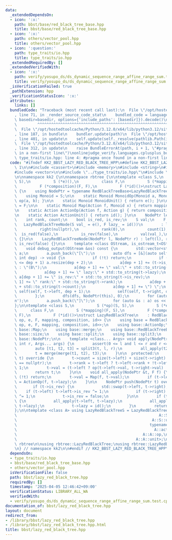 ```yaml
---
data:
  _extendedDependsOn:
  - icon: ':x:'
    path: bbst/base/red_black_tree_base.hpp
    title: bbst/base/red_black_tree_base.hpp
  - icon: ':x:'
    path: others/vector_pool.hpp
    title: others/vector_pool.hpp
  - icon: ':question:'
    path: type_traits/io.hpp
    title: type_traits/io.hpp
  _extendedRequiredBy: []
  _extendedVerifiedWith:
  - icon: ':x:'
    path: verify/yosupo_ds/ds_dynamic_sequence_range_affine_range_sum.test.cpp
    title: verify/yosupo_ds/ds_dynamic_sequence_range_affine_range_sum.test.cpp
  _isVerificationFailed: true
  _pathExtension: hpp
  _verificationStatusIcon: ':x:'
  attributes:
    links: []
  bundledCode: "Traceback (most recent call last):\n  File \"/opt/hostedtoolcache/Python/3.12.0/x64/lib/python3.12/site-packages/onlinejudge_verify/documentation/build.py\"\
    , line 71, in _render_source_code_stat\n    bundled_code = language.bundle(stat.path,\
    \ basedir=basedir, options={'include_paths': [basedir]}).decode()\n          \
    \         ^^^^^^^^^^^^^^^^^^^^^^^^^^^^^^^^^^^^^^^^^^^^^^^^^^^^^^^^^^^^^^^^^^^^^^^^^^^^^^^^^\n\
    \  File \"/opt/hostedtoolcache/Python/3.12.0/x64/lib/python3.12/site-packages/onlinejudge_verify/languages/cplusplus.py\"\
    , line 187, in bundle\n    bundler.update(path)\n  File \"/opt/hostedtoolcache/Python/3.12.0/x64/lib/python3.12/site-packages/onlinejudge_verify/languages/cplusplus_bundle.py\"\
    , line 401, in update\n    self.update(self._resolve(pathlib.Path(included), included_from=path))\n\
    \  File \"/opt/hostedtoolcache/Python/3.12.0/x64/lib/python3.12/site-packages/onlinejudge_verify/languages/cplusplus_bundle.py\"\
    , line 312, in update\n    raise BundleErrorAt(path, i + 1, \"#pragma once found\
    \ in a non-first line\")\nonlinejudge_verify.languages.cplusplus_bundle.BundleErrorAt:\
    \ type_traits/io.hpp: line 4: #pragma once found in a non-first line\n"
  code: "#ifndef KK2_BBST_LAZY_RED_BLACK_TREE_HPP\n#define KK2_BBST_LAZY_RED_BLACK_TREE_HPP\
    \ 1\n\n#include <cassert>\n#include <memory>\n#include <string>\n#include <utility>\n\
    #include <vector>\n\n#include \"../type_traits/io.hpp\"\n#include \"base/red_black_tree_base.hpp\"\
    \n\nnamespace kk2 {\n\nnamespace rbtree {\n\ntemplate <class S,\n          S (*op)(S,\
    \ S),\n          S (*e)(),\n          class F,\n          S (*mapping)(F, S),\n\
    \          F (*composition)(F, F),\n          F (*id)()>\nstruct LazyRedBlackTreeNode\
    \ {\n    using NodePtr = typename RedBlackTreeBase<LazyRedBlackTreeNode>::NodePtr;\n\
    \    using Monoid = S;\n\n    static Monoid MonoidOp(Monoid a, Monoid b) { return\
    \ op(a, b); }\n\n    static Monoid MonoidUnit() { return e(); }\n\n    using Action\
    \ = F;\n\n    static Monoid Map(Action f, Monoid x) { return mapping(f, x); }\n\
    \n    static Action ActionOp(Action f, Action g) { return composition(f, g); }\n\
    \n    static Action ActionUnit() { return id(); }\n\n    NodePtr left, right;\n\
    \    int rank, count;\n    bool is_red, is_rev;\n    S val;\n    F lazy;\n\n \
    \   LazyRedBlackTreeNode(S val_ = e(), F lazy_ = id())\n        : left(nullptr),\n\
    \          right(nullptr),\n          rank(0),\n          count(1),\n        \
    \  is_red(false),\n          is_rev(false),\n          val(val_),\n          lazy(lazy_)\
    \ {}\n\n    LazyRedBlackTreeNode(NodePtr l, NodePtr r) : left(l), right(r), is_red(true),\
    \ is_rev(false) {}\n\n    template <class OStream, is_ostream_t<OStream> * = nullptr>\n\
    \    void debug_output(OStream &os) const {\n        std::vector<std::string>\
    \ a;\n        a.push_back(\"[\");\n        auto dfs = [&](auto self, NodePtr t,\
    \ int dep) -> void {\n            if (!t) return;\n            if ((int)a.size()\
    \ <= dep + 1) a.resize(dep + 2);\n            a[dep + 1] += (t->is_red ? \"(R\"\
    \ : \"(B\");\n            a[dep + 1] += \" val:\" + std::to_string(t->val);\n\
    \            a[dep + 1] += \" lazy:\" + std::to_string(t->lazy);\n           \
    \ a[dep + 1] += \" is_rev:\" + std::to_string(t->is_rev);\n            a[dep +\
    \ 1] += \" rank:\" + std::to_string(t->rank);\n            a[dep + 1] += \" cnt:\"\
    \ + std::to_string(t->count);\n            a[dep + 1] += \") \";\n           \
    \ self(self, t->left, dep + 1);\n            self(self, t->right, dep + 1);\n\
    \        };\n        dfs(dfs, NodePtr(this), 0);\n        for (auto &s : a) s.push_back('\\\
    n');\n        a.push_back(\"]\");\n        for (auto &s : a) os << s;\n    }\n\
    };\n\ntemplate <class S,\n          S (*op)(S, S),\n          S (*e)(),\n    \
    \      class F,\n          S (*mapping)(F, S),\n          F (*composition)(F,\
    \ F),\n          F (*id)()>\nstruct LazyRedBlackTree\n    : RedBlackTreeBase<LazyRedBlackTreeNode<S,\
    \ op, e, F, mapping, composition, id>> {\n    using base = RedBlackTreeBase<LazyRedBlackTreeNode<S,\
    \ op, e, F, mapping, composition, id>>;\n    using base::ActionOp;\n    using\
    \ base::Map;\n    using base::merge;\n    using base::RedBlackTreeBase;\n    using\
    \ base::size;\n    using base::split;\n    using base::split3;\n    using typename\
    \ base::NodePtr;\n\n    template <class... Args> void apply(NodePtr &t, int l,\
    \ int r, Args... args) {\n        assert(0 <= l and l <= r and r <= size(t));\n\
    \        auto [t1, t2, t3] = split3(t, l, r);\n        all_apply(t2, F(args...));\n\
    \        t = merge(merge(t1, t2), t3);\n    }\n\n  protected:\n    NodePtr update(NodePtr\
    \ t) override {\n        t->count = size(t->left) + size(t->right) + (t->left\
    \ == nullptr);\n        t->rank = t->left ? t->left->rank + !t->left->is_red :\
    \ 1;\n        t->val = (t->left ? op(t->left->val, t->right->val) : t->val);\n\
    \        return t;\n    }\n\n    void all_apply(NodePtr &t, F f) {\n        if\
    \ (!t) return;\n        t->val = Map(f, t->val);\n        if (t->left) t->lazy\
    \ = ActionOp(f, t->lazy);\n    }\n\n    NodePtr push(NodePtr t) override {\n \
    \       if (t->is_rev) {\n            std::swap(t->left, t->right);\n        \
    \    if (t->left) t->left->is_rev ^= 1;\n            if (t->right) t->right->is_rev\
    \ ^= 1;\n            t->is_rev = false;\n        }\n\n        if (t->lazy != id())\
    \ {\n            all_apply(t->left, t->lazy);\n            all_apply(t->right,\
    \ t->lazy);\n            t->lazy = id();\n        }\n        return t;\n    }\n\
    };\n\ntemplate <class A> using LazyRedBlackTreeS = LazyRedBlackTree<typename A::S,\n\
    \                                                              A::S::op,\n   \
    \                                                           A::S::unit,\n    \
    \                                                          typename A::A,\n  \
    \                                                            A::act,\n       \
    \                                                       A::A::op,\n          \
    \                                                    A::A::unit>;\n\n} // namespace\
    \ rbtree\n\nusing rbtree::LazyRedBlackTree;\nusing rbtree::LazyRedBlackTreeS;\n\
    \n} // namespace kk2\n\n#endif // KK2_BBST_LAZY_RED_BLACK_TREE_HPP\n"
  dependsOn:
  - type_traits/io.hpp
  - bbst/base/red_black_tree_base.hpp
  - others/vector_pool.hpp
  isVerificationFile: false
  path: bbst/lazy_red_black_tree.hpp
  requiredBy: []
  timestamp: '2025-04-05 12:46:42+09:00'
  verificationStatus: LIBRARY_ALL_WA
  verifiedWith:
  - verify/yosupo_ds/ds_dynamic_sequence_range_affine_range_sum.test.cpp
documentation_of: bbst/lazy_red_black_tree.hpp
layout: document
redirect_from:
- /library/bbst/lazy_red_black_tree.hpp
- /library/bbst/lazy_red_black_tree.hpp.html
title: bbst/lazy_red_black_tree.hpp
---
```

